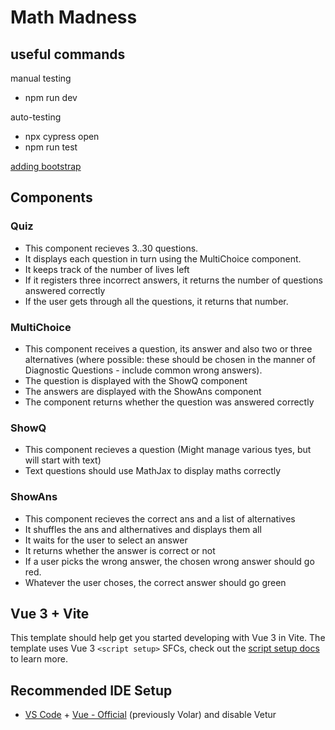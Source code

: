 # Math Madness

## useful commands
manual testing
- npm run dev

auto-testing
- npx cypress open
- npm run test

[adding bootstrap](https://dev.to/alex1the1great/vue3-vite-boostrap-5-sass-setup-2fcn)

## Components

### Quiz
- This component recieves 3..30 questions. 
- It displays each question in turn using the MultiChoice component.
- It keeps track of the number of lives left
- If it registers three incorrect answers, it returns the number of questions answered correctly
- If the user gets through all the questions, it returns that number.

### MultiChoice
- This component receives a question, its answer and also two or three alternatives (where possible: these should be chosen in the manner of Diagnostic Questions - include common wrong answers). 
- The question is displayed with the ShowQ component
- The answers are displayed with the ShowAns component
- The component returns whether the question was answered correctly

### ShowQ
- This component recieves a question (Might manage various tyes, but will start with text)
- Text questions should use MathJax to display maths correctly

### ShowAns
- This component recieves the correct ans and a list of alternatives
- It shuffles the ans and althernatives and displays them all
- It waits for the user to select an answer
- It returns whether the answer is correct or not
- If a user picks the wrong answer, the chosen wrong answer should go red. 
- Whatever the user choses, the correct answer should go green

## Vue 3 + Vite

This template should help get you started developing with Vue 3 in Vite. The template uses Vue 3 `<script setup>` SFCs, check out the [script setup docs](https://v3.vuejs.org/api/sfc-script-setup.html#sfc-script-setup) to learn more.

## Recommended IDE Setup

- [VS Code](https://code.visualstudio.com/) + [Vue - Official](https://marketplace.visualstudio.com/items?itemName=Vue.volar) (previously Volar) and disable Vetur
